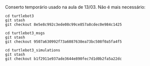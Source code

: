 Conserto temporário usado na aula de 13/03. Não é mais necessário:

	cd turtlebot3
	git stash
	git checkout 8e5e8c992c3ede08c99ce857a8cdec0e984c1425 

	cd turtlebot3_msgs
	git stash
	git checkout 9507a630992f73a6087638ea73bc508f0a5fa4f5 

	cd turtlebot3_simulations
	git stash
	git checkout b1f2911e937ade3644e890fec7d1d0b2fa5a22dc 

